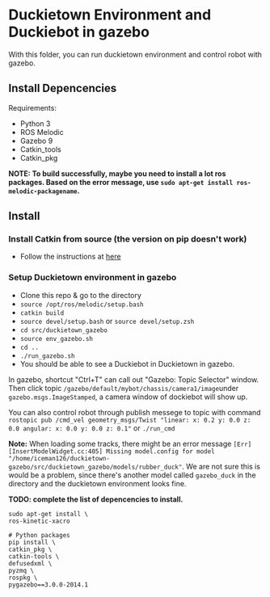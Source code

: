 # Duckietown Environment and Duckiebot in gazebo

With this folder, you can run duckietown environment and control robot with gazebo.

## Install Depencencies

Requirements:
- Python 3
- ROS Melodic
- Gazebo 9
- Catkin_tools
- Catkin_pkg

**NOTE:  To build successfully, maybe you need to install a lot ros packages. Based on the error message, use ```sudo apt-get install ros-melodic-packagename```.**

## Install

### Install Catkin from source (the version on pip doesn't work)
- Follow the instructions at [here](https://catkin-tools.readthedocs.io/en/latest/installing.html#installing-from-source)

### Setup Duckietown environment in gazebo
- Clone this repo & go to the directory
- `source /opt/ros/melodic/setup.bash`
- `catkin build`
- `source devel/setup.bash` or `source devel/setup.zsh`
- `cd src/duckietown_gazebo`
- `source env_gazebo.sh`
- `cd ..`
- `./run_gazebo.sh`
- You should be able to see a Duckiebot in Duckietown in gazebo.

In gazebo, shortcut "Ctrl+T" can call out "Gazebo: Topic Selector" window. Then click topic ```/gazebo/default/mybot/chassis/camera1/image```under ```gazebo.msgs.ImageStamped```, a camera window of dockiebot will show up.

You can also control robot through publish messege to topic with command ```rostopic pub /cmd_vel geometry_msgs/Twist "linear:
  x: 0.2
  y: 0.0
  z: 0.0
angular:
  x: 0.0
  y: 0.0
  z: 0.1"``` or ```./run_cmd```

**Note:** When loading some tracks, there might be an error message `[Err] [InsertModelWidget.cc:405] Missing model.config for model "/home/iceman126/duckietown-gazebo/src/duckietown_gazebo/models/rubber_duck"`. We are not sure this is would be a problem, since there's another model called `gazebo_duck` in the directory and the duckietown environment looks fine.

**TODO: complete the list of depencencies to install.**

```
sudo apt-get install \
ros-kinetic-xacro

# Python packages
pip install \
catkin_pkg \
catkin-tools \
defusedxml \
pyzmq \
rospkg \
pygazebo==3.0.0-2014.1
```






